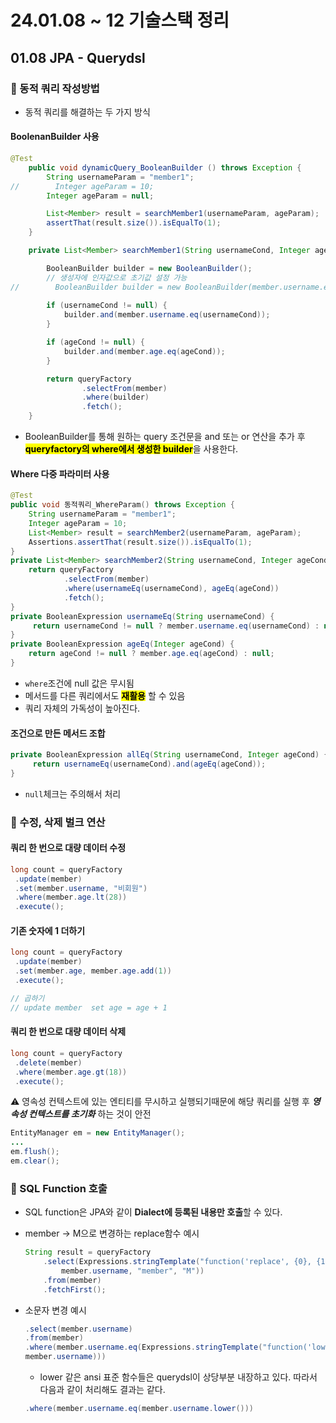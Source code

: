 # 24.01.08 ~ 12 기술스택 정리
## 01.08 JPA - Querydsl
### 🚀 동적 쿼리 작성방법
- 동적 쿼리를 해결하는 두 가지 방식
#### BoolenanBuilder 사용
```java
@Test
    public void dynamicQuery_BooleanBuilder () throws Exception {
        String usernameParam = "member1";
//        Integer ageParam = 10;
        Integer ageParam = null;

        List<Member> result = searchMember1(usernameParam, ageParam);
        assertThat(result.size()).isEqualTo(1);
    }

    private List<Member> searchMember1(String usernameCond, Integer ageCond) {

        BooleanBuilder builder = new BooleanBuilder();
        // 생성자에 인자값으로 초기값 설정 가능
//        BooleanBuilder builder = new BooleanBuilder(member.username.eq(usernameCond));
        
        if (usernameCond != null) {
            builder.and(member.username.eq(usernameCond));
        }

        if (ageCond != null) {
            builder.and(member.age.eq(ageCond));
        }

        return queryFactory
                .selectFrom(member)
                .where(builder)
                .fetch();
    }

```
- BooleanBuilder를 통해 원하는 query 조건문을 and 또는 or 연산을 추가 후 <span style='background-color: #ffff00; color:black'>**queryfactory의 where에서 생성한 builder**</span>을 사용한다.

#### Where 다중 파라미터 사용
```java
@Test
public void 동적쿼리_WhereParam() throws Exception {
    String usernameParam = "member1";
    Integer ageParam = 10;
    List<Member> result = searchMember2(usernameParam, ageParam);
    Assertions.assertThat(result.size()).isEqualTo(1);
}
private List<Member> searchMember2(String usernameCond, Integer ageCond) {
    return queryFactory
            .selectFrom(member)
            .where(usernameEq(usernameCond), ageEq(ageCond))
            .fetch();
}
private BooleanExpression usernameEq(String usernameCond) {
     return usernameCond != null ? member.username.eq(usernameCond) : null;
}
private BooleanExpression ageEq(Integer ageCond) {
    return ageCond != null ? member.age.eq(ageCond) : null;
}
```
- `where`조건에 null 값은 무시됨
- 메서드를 다른 쿼리에서도 <span style='background-color:#ffff00; color:black;'>**재활용**</span> 할 수 있음
- 쿼리 자체의 가독성이 높아진다.

#### 조건으로 만든 메서드 조합
```java
private BooleanExpression allEq(String usernameCond, Integer ageCond) {
	 return usernameEq(usernameCond).and(ageEq(ageCond));
}
```
- `null`체크는 주의해서 처리


### 🚀 수정, 삭제 벌크 연산
#### 쿼리 한 번으로 대량 데이터 수정
```java
long count = queryFactory
 .update(member)
 .set(member.username, "비회원")
 .where(member.age.lt(28))
 .execute();
```

#### 기존 숫자에 1 더하기
```java
long count = queryFactory
 .update(member)
 .set(member.age, member.age.add(1))
 .execute();

// 곱하기
// update member  set age = age + 1
```

#### 쿼리 한 번으로 대량 데이터 삭제
```java
long count = queryFactory
 .delete(member)
 .where(member.age.gt(18))
 .execute();
```
⚠ 영속성 컨텍스트에 있는 엔티티를 무시하고 실행되기때문에 해당 쿼리를 실행 후 ***영속성 컨텍스트를 초기화*** 하는 것이 안전
```java
EntityManager em = new EntityManager();
...
em.flush();
em.clear();
```

### :rocket: SQL Function 호출
- SQL function은 JPA와 같이 **Dialect에 등록된 내용만 호출**할 수 있다.
- member → M으로 변경하는 replace함수 예시
    
    ```java
    String result = queryFactory
        .select(Expressions.stringTemplate("function('replace', {0}, {1}, {2})", 
            member.username, "member", "M"))
        .from(member)
        .fetchFirst();
    ```
    
- 소문자 변경 예시
    
    ```java
    .select(member.username)
    .from(member)
    .where(member.username.eq(Expressions.stringTemplate("function('lower', {0})", 
    member.username)))
    ```
    
    - lower 같은 ansi 표준 함수들은 querydsl이 상당부분 내장하고 있다. 따라서 다음과 같이 처리해도 결과는 같다.
    
    ```java
    .where(member.username.eq(member.username.lower()))
    ```